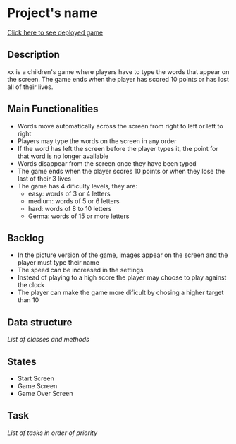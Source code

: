 # Project's name

[Click here to see deployed game](http://github.com)

## Description

xx is a children's game where players have to type the words that appear on the screen. The game ends when the player has scored 10 points or has lost all of their lives.



## Main Functionalities
- Words move automatically across the screen from right to left or left to right
- Players may type the words on the screen in any order
- If the word has left the screen before the player types it, the point for that word is no longer available
- Words disappear from the screen once they have been typed
- The game ends when the player scores 10 points or when they lose the last of their 3 lives
- The game has 4 dificulty levels, they are:
    - easy: words of 3 or 4 letters
    - medium: words of 5 or 6 letters
    - hard: words of 8 to 10 letters
    - Germa: words of 15 or more letters


## Backlog
- In the picture version of the game, images appear on the screen and the player must type their name
- The speed can be increased in the settings
- Instead of playing to a high score the player may choose to play against the clock
- The player can make the game more dificult by chosing a higher target than 10


## Data structure
_List of classes and methods_


## States
- Start Screen
- Game Screen
- Game Over Screen



## Task
_List of tasks in order of priority_
